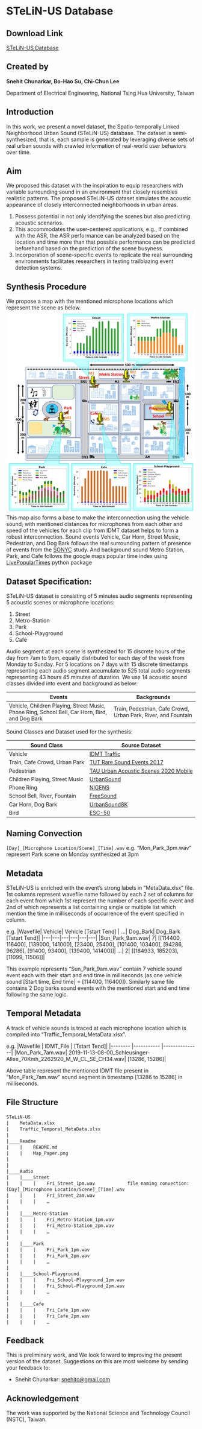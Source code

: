 # STeLiN-US Database

## Download Link
[STeLiN-US Database](https://zenodo.org/records/8241539)

## Created by
**Snehit Chunarkar, Bo-Hao Su, Chi-Chun Lee**

Department of Electrical Engineering, National Tsing Hua University, Taiwan


## Introduction
In this work, we present a novel dataset, the Spatio-temporally Linked Neighborhood Urban Sound (STeLiN-US) database. The dataset is semi-synthesized, that is, each sample is generated by leveraging diverse sets of real urban sounds with crawled information of real-world user behaviors over time.

## Aim
We proposed this dataset with the inspiration to equip researchers with variable surrounding sound in an environment that closely resembles realistic patterns. 
The proposed STeLiN-US dataset simulates the acoustic appearance of closely interconnected neighborhoods in urban areas. 
1.	Possess potential in not only identifying the scenes but also predicting acoustic scenarios. 
2.	This accommodates the user-centered applications, e.g., If combined with the ASR, the ASR performance can be analyzed based on the location and time more than that possible performance can be predicted beforehand based on the prediction of the scene busyness.
3.	Incorporation of scene-specific events to replicate the real surrounding environments facilitates researchers in testing trailblazing event detection systems.

## Synthesis Procedure
We propose a map with the mentioned microphone locations which represent the scene as below. 
![Map](Map_with_Graph.png)
This map also forms a base to make the interconnection using the vehicle sound, with mentioned distances for microphones from each other and speed of the vehicles for each clip from IDMT dataset helps to form a robust interconnection. 
Sound events Vehicle, Car Horn, Street Music, Pedestrian, and Dog Bark follows the real surrounding pattern of presence of events from the [SONYC](https://dcase.community/challenge2020/task-urban-sound-tagging-with-spatiotemporal-context "SONYC") study. And background sound Metro Station, Park, and Cafe follows the google maps popular time index using [LivePopularTimes](https://github.com/GrocerCheck/LivePopularTimes.git "LivePopularTimes") python package 

## Dataset Specification:
STeLiN-US dataset is consisting of 5 minutes audio segments representing 5 acoustic scenes or microphone locations:
1.	Street
2.	Metro-Station
3.	Park
4.	School-Playground
5.	Café

Audio segment at each scene is synthesized for 15 discrete hours of the day from 7am to 9pm, equally distributed for each day of the week from Monday to Sunday. For 5 locations on 7 days with 15 discrete timestamps representing each audio segment accumulate to 525 total audio segments representing 43 hours 45 minutes of duration. 
We use 14 acoustic sound classes divided into event and background as below:

|Events	|Backgrounds|
|-------|-----------|
|Vehicle, Children Playing, Street Music, Phone Ring, School Bell, Car Horn, Bird, and Dog Bark	      |Train, Pedestrian, Cafe Crowd, Urban Park, River, and Fountain

Sound Classes and Dataset used for the synthesis:

|Sound Class	                 |Source Dataset|
|-------------                 |--------------|
|Vehicle	                     |  [IDMT Traffic](https://doi.org/10.48550/arXiv.2104.13620 "IDMT")|
|Train, Cafe Crowd, Urban Park |	[TUT Rare Sound Events 2017](https://doi.org/10.5281/zenodo.401395 "TUT Rare Sound 2017")|
|Pedestrian                    |	[TAU Urban Acoustic Scenes 2020 Mobile](https://doi.org/10.5281/zenodo.3819968 "TAU Scene 2020")|
|Children Playing, Street Music|	[UrbanSound](https://doi.org/10.1145/2647868.2655045 "UrbanSound")|
|Phone Ring                    |	[NIGENS](https://doi.org/10.48550/arXiv.1902.08314 "NIGENS")|
|School Bell, River, Fountain  |	[FreeSound](https://freesound.org/ "freesound")|
|Car Horn, Dog Bark            |	[UrbanSound8K](https://doi.org/10.1145/2647868.2655045 "UrbanSound")|
|Bird                          |	[ESC-50](https://www.karolpiczak.com/papers/Piczak2015-ESC-Dataset.pdf "ESC-50")|


## Naming Convection
```[Day]_[Microphone Location/Scene]_[Time].wav```
e.g. “Mon_Park_3pm.wav” represent Park scene on Monday synthesized at 3pm


## Metadata
STeLiN-US is enriched with the event’s strong labels in “MetaData.xlsx” file. 
1st columns represent wavefile name followed by each 2 set of columns for each event from which 1st represent the number of each specific event and 2nd of which represents a list containing single or multiple list which mention the time in milliseconds of occurrence of the event specified in column. 

e.g.
|Wavefile|	Vehicle|  	Vehicle [Tstart Tend]    |	…| Dog_Bark|	Dog_Bark [Tstart Tend]|
|---|---|---|---|---|---|
|Sun_Park_9am.wav|	7|	[[114400, 116400], [139000, 141000], [23400, 25400], [101400, 103400], [94286, 96286], [91400, 93400], [139400, 141400]]|	…|	2|	[[184933, 185203], [11099, 11506]]|


This example represents “Sun_Park_9am.wav” contain 7 vehicle sound event each with their start and end time in milliseconds (as one vehicle sound [Start time, End time] = [114400, 116400]). Similarly same file contains 2 Dog barks sound events with the mentioned start and end time following the same logic.


## Temporal Metadata
A track of vehicle sounds is traced at each microphone location which is compiled into “Traffic_Temporal_MetaData.xlsx”.

e.g.
|Wavefile        |	IDMT_File   |	[Tstart Tend]|
|--------        |-----------   |---------------|
|Mon_Park_7am.wav|	2019-11-13-08-00_Schleusinger-Allee_70Kmh_2262920_M_W_CL_SE_CH34.wav|	[13286, 15286]|

Above table represent the mentioned IDMT file present in “Mon_Park_7am.wav” sound segment in timestamp [13286 to 15286] in milliseconds.


## File Structure
```
STeLiN-US
|    MetaData.xlsx
|    Traffic_Temporal_MetaData.xlsx
|
|____Readme
|    |    README.md
|    |    Map_Paper.png
|
|
|____Audio
|    |____Street
|    |    |    Fri_Street_1pm.wav            file naming convection: [Day]_[Microphone Location/Scene]_[Time].wav
|    |    |    Fri_Street_2am.wav
|    |    |    …
|
|    |____Metro-Station
|    |    |    Fri_Metro-Station_1pm.wav
|    |    |    Fri_Metro-Station_2pm.wav
|    |    |    …
|
|    |____Park
|    |    |    Fri_Park_1pm.wav
|    |    |    Fri_Park_2pm.wav
|    |    |    …
|
|    |____School-Playground
|    |    |    Fri_School-Playground_1pm.wav
|    |    |    Fri_School-Playground_2pm.wav
|    |    |    …
|
|    |____Cafe
|    |    |    Fri_Cafe_1pm.wav
|    |    |    Fri_Cafe_2pm.wav
|    |    |    …

```

## Feedback
This is preliminary work, and We look forward to improving the present version of the dataset. Suggestions on this are most welcome by sending your feedback to:
* Snehit Chunarkar: snehitc@gmail.com 

## Acknowledgement
The work was supported by the National Science and Technology Council (NSTC), Taiwan.
